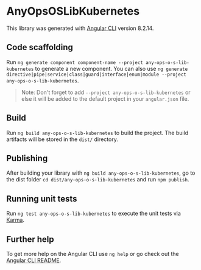 # AnyOpsOSLibKubernetes

This library was generated with [Angular CLI](https://github.com/angular/angular-cli) version 8.2.14.

## Code scaffolding

Run `ng generate component component-name --project any-ops-o-s-lib-kubernetes` to generate a new component. You can also use `ng generate directive|pipe|service|class|guard|interface|enum|module --project any-ops-o-s-lib-kubernetes`.
> Note: Don't forget to add `--project any-ops-o-s-lib-kubernetes` or else it will be added to the default project in your `angular.json` file. 

## Build

Run `ng build any-ops-o-s-lib-kubernetes` to build the project. The build artifacts will be stored in the `dist/` directory.

## Publishing

After building your library with `ng build any-ops-o-s-lib-kubernetes`, go to the dist folder `cd dist/any-ops-o-s-lib-kubernetes` and run `npm publish`.

## Running unit tests

Run `ng test any-ops-o-s-lib-kubernetes` to execute the unit tests via [Karma](https://karma-runner.github.io).

## Further help

To get more help on the Angular CLI use `ng help` or go check out the [Angular CLI README](https://github.com/angular/angular-cli/blob/master/README.md).
